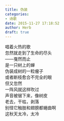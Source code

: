```yaml
---  
title: 伪装  
categories:  
- 诗歌  
date: 2015-11-27 17:18:52  
author: Herb  
draft: true
---  
```

唱着火热的歌  
忽然就走到了生命的尽头  
——戛然而止  
是一只树上的蝉    
伪装成树的一粒瘤子  
或者断枝愈合不完全的眼    
但又忽然  
一阵风就这样吹过  
声音被锯下来，像树皮  
老去，干枯，剥落  
别怪它触肢和翅膀都蜷曲啊  
这秋天太冷，太冷